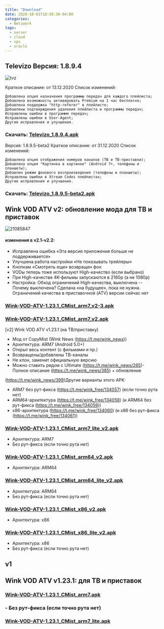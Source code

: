 ```yaml
---
title: "Download"
date: 2020-10-01T18:50:30-04:00
categories:
  - Netzwerk
tags:
  - server
  - cloud
  - vps
  - oracle
---
```



## Televizo Версия: 1.8.9.4
![tvz](https://user-images.githubusercontent.com/24189833/103466928-fd25db00-4d49-11eb-8af6-8b9c007851bb.png)

Краткое описание: от 13.12.2020
Список изменений:

    Добавлена опция назначения программы передач для каждого плейлиста;
    Добавлена возможность активировать Premium на 1 час бесплатно;
    Добавлена поддержка "http-referer" в плейлисте;
    Добавлены подтверждения удаления плейлиста и программы передач;
    Исправлены ошибки в программе передач;
    Исправлены ошибки в User-Agent;
    Другие исправления и улучшения.


### Скачать: [Televizo_1.8.9.4.apk](https://github.com/sybdata/blog/raw/master/docs/Televizo_1.8.9.4.apk)

Версия: 1.8.9.5-beta2
Краткое описание: от 31.12.2020
Список изменений:

    Добавлена опция отображения номеров каналов (ТВ и ТВ-приставки);
    Добавлена опция "Картинка в картинке" (Android 7+, телефоны и планшеты);
    Добавлен режим фонового воспроизведения (телефоны и планшеты);
    Исправлены ошибки в Xtream Codes плейлистах;
    Другие исправления и улучшения.
### Скачать: [Televizo_1.8.9.5-beta2.apk](https://github.com/sybdata/blog/raw/master/docs/Televizo_1.8.9.5-beta2.apk)

## Wink VOD ATV v2: обновление мода для ТВ и приставок
![21085847](https://user-images.githubusercontent.com/24189833/103135433-9d2f9480-46b8-11eb-8a95-fd2d360453ad.png)

#### изменения в v2.1-v2.2:
- Исправлена ошибка «Эта версия приложения больше не поддерживается»
- Улучшена работа настройки «Не показывать трейлеры»
- Кнопкам «Смотреть еще» возвращен фон
- VODы теперь тоже используют High-качество (если выбрано)
- При High-качестве 4K-фильмы запускаются в 2160p (а не 1080p)
- Настройка: Обход ограничений High-качества, выключена
-- Почему выключена? Сделана «на будущее», пока не нужна. Ограничений качества в приставочной (ATV) версии сейчас нет

### [Wink-VOD-ATV-1.23.1_CMist_arm7_v2-3.apk](https://github.com/sybdata/blog/raw/master/docs/Wink-VOD-ATV-1.23.1_CMist_arm7_lite_v2-3.apk)


### [Wink-VOD-ATV-1.23.1_CMist_arm7_v2.apk](https://github.com/sybdata/blog/blob/master/docs/Wink-VOD-ATV-1.23.1_CMist_arm7_v2.apk?raw=true)

[v2] Wink VOD ATV v1.23.1 (на ТВ/приставку)

- Мод от CopyMist (Wink News (https://t.me/wink_news))
- Архитектура: ARM7 (Android 5.0+)
- Открыт весь контент (с фильмами и пр.)
- Возвращены/добавлены ТВ-каналы
- Не клон, заменит официальную версию
- Можно ставить рядом с Ultimate
 (https://t.me/wink_news/265)- Полное описание (https://t.me/wink_news/385) + обновление

 (https://t.me/wink_news/399)Другие варианты этого APK:
- ARM7 без рут-фикса (https://t.me/wink_free/134057) (если точно рута нет)
- ARM64-архитектура (https://t.me/wink_free/134058) (и ARM64 без рут-фикса (https://t.me/wink_free/134059))
- x86-архитектура (https://t.me/wink_free/134060) (и x86 без рут-фикса (https://t.me/wink_free/134061))


### [Wink-VOD-ATV-1.23.1_CMist_arm7_lite_v2.apk](https://github.com/sybdata/blog/blob/master/docs/Wink-VOD-ATV-1.23.1_CMist_arm7_lite_v2.apk?raw=true)
- Архитектура: ARM7
- Без рут-фикса (если точно рута нет)

### [Wink-VOD-ATV-1.23.1_CMist_arm64_v2.apk](https://github.com/sybdata/blog/blob/master/docs/Wink-VOD-ATV-1.23.1_CMist_arm64_v2.apk?raw=true)
- Архитектура: ARM64

### [Wink-VOD-ATV-1.23.1_CMist_arm64_lite_v2.apk](https://github.com/sybdata/blog/blob/master/docs/Wink-VOD-ATV-1.23.1_CMist_arm64_lite_v2.apk?raw=true)
- Архитектура: ARM64
- Без рут-фикса (если точно рута нет)

### [Wink-VOD-ATV-1.23.1_CMist_x86_v2.apk](https://github.com/sybdata/blog/blob/master/docs/Wink-VOD-ATV-1.23.1_CMist_x86_v2.apk?raw=true)
- Архитектура: x86


### [Wink-VOD-ATV-1.23.1_CMist_x86_lite_v2.apk](https://github.com/sybdata/blog/blob/master/docs/Wink-VOD-ATV-1.23.1_CMist_x86_lite_v2.apk?raw=true)
- Архитектура: x86
- Без рут-фикса (если точно рута нет)




## v1
## Wink VOD ATV v1.23.1: для ТВ и приставок 

### [Wink-VOD-ATV-1.23.1_CMist_arm7.apk](https://github.com/sybdata/blog/blob/master/Wink-VOD-ATV-1.23.1_CMist_arm7.apk?raw=true)

### - Без рут-фикса (если точно рута нет)
### [Wink-VOD-ATV-1.23.1_CMist_arm7_lite.apk](https://github.com/sybdata/blog/blob/master/Wink-VOD-ATV-1.23.1_CMist_arm7_lite.apk?raw=true)


